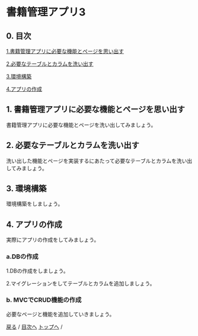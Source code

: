 # 書籍管理アプリ3

## 0. 目次
[1.書籍管理アプリに必要な機能とページを思い出す](#1-書籍管理アプリに必要な機能とページを思い出す)

[2.必要なテーブルとカラムを洗い出す](#2-必要なテーブルとカラムを洗い出す)

[3.環境構築](#3-環境構築)
 
[4.アプリの作成](#4-アプリの作成)

## 1. 書籍管理アプリに必要な機能とページを思い出す

書籍管理アプリに必要な機能とページを洗い出してみましょう。

## 2. 必要なテーブルとカラムを洗い出す

洗い出した機能とページを実装するにあたって必要なテーブルとカラムを洗い出してみましょう。

## 3. 環境構築

環境構築をしましょう。

## 4. アプリの作成

実際にアプリの作成をしてみましょう。

### a.DBの作成

1.DBの作成をしましょう。

2.マイグレーションをしてテーブルとカラムを追加しましょう。

### b. MVCでCRUD機能の作成

必要なページと機能を追加していきましょう。

[戻る](../index.md) /
[目次へ](#0-目次)
[トップへ](/README.md) / 
